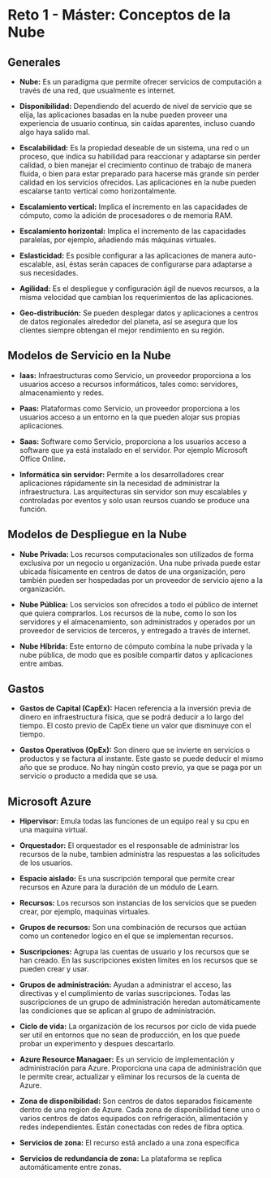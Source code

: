 # Reto 1 - Máster: Conceptos de la Nube

## Generales

  - **Nube:** Es un paradigma que permite ofrecer servicios de computación a través de una red, que usualmente es internet.

  - **Disponibilidad:** Dependiendo del acuerdo de nivel de servicio que se elija, las aplicaciones basadas en la nube pueden proveer una experiencia de usuario continua, sin caídas aparentes, incluso cuando algo haya salido mal.

  - **Escalabilidad:** Es la propiedad deseable de un sistema, una red o un proceso, que indica su habilidad para reaccionar y adaptarse sin perder calidad, o bien manejar el crecimiento continuo de trabajo de manera fluida, o bien para estar preparado para hacerse más grande sin perder calidad en los servicios ofrecidos. Las aplicaciones en la nube pueden escalarse tanto vertical como horizontalmente.

  - **Escalamiento vertical:** Implica el incremento en las capacidades de cómputo, como la adición de procesadores o de memoria RAM.

  - **Escalamiento horizontal:** Implica el incremento de las capacidades paralelas, por ejemplo, añadiendo más máquinas virtuales.

  - **Eslasticidad:** Es posible configurar a las aplicaciones de manera auto-escalable, así, éstas serán capaces de configurarse para adaptarse a sus necesidades.

  - **Agilidad:** Es el despliegue y configuración ágil de nuevos recursos, a la misma velocidad que cambian los requerimientos de las aplicaciones.

  - **Geo-distribución:** Se pueden desplegar datos y aplicaciones a centros de datos regionales alrededor del planeta, así se asegura que los clientes siempre obtengan el mejor rendimiento en su región.

## Modelos de Servicio en la Nube

  - **Iaas:** Infraestructuras como Servicio, un proveedor proporciona a los usuarios acceso a recursos informáticos, tales como: servidores, almacenamiento  y redes.

  - **Paas:** Plataformas como Servicio, un proveedor proporciona a los usuarios acceso a un entorno en la que pueden alojar sus propias aplicaciones.

  - **Saas:** Software como Servicio, proporciona a los usuarios acceso a software que ya está instalado en el servidor. Por ejemplo Microsoft Office Online.

  - **Informática sin servidor:** Permite a los desarrolladores crear aplicaciones rápidamente sin la necesidad de administrar la infraestructura. Las arquitecturas sin servidor son muy escalables y controladas por eventos y solo usan reursos cuando se produce una función.

## Modelos de Despliegue en la Nube

  - **Nube Privada:** Los recursos computacionales son utilizados de forma exclusiva por un negocio u organización. Una nube privada puede estar ubicada físicamente en centros de datos de una organización, pero también pueden ser hospedadas por un proveedor de servicio ajeno a la organización.

  - **Nube Pública:** Los servicios son ofrecidos a todo el público de internet que quiera comprarlos. Los recursos de la nube, como lo son los servidores y el almacenamiento, son administrados y operados por un proveedor de servicios de terceros, y entregado a través de internet.

  - **Nube Híbrida:** Este entorno de cómputo combina la nube privada y la nube pública, de modo que es posible compartir datos y aplicaciones entre ambas.

## Gastos

  - **Gastos de Capital (CapEx):** Hacen referencia a la inversión previa de dinero en infraestructura física, que se podrá deducir a lo largo del tiempo. El costo previo de CapEx tiene un valor que disminuye con el tiempo.

  - **Gastos Operativos (OpEx):** Son dinero que se invierte en servicios o productos y se factura al instante. Este gasto se puede deducir el mismo año que se produce. No hay ningún costo previo, ya que se paga por un servicio o producto a medida que se usa.

## Microsoft Azure

  - **Hipervisor:** Emula todas las funciones de un equipo real y su cpu en una maquina virtual.

  - **Orquestador:** El orquestador es el responsable de administrar los recursos de la nube, tambien administra las respuestas a las solicitudes de los usuarios.

  - **Espacio aislado:** Es una suscripción temporal que permite crear recursos en Azure para la duración de un módulo de Learn.

  - **Recursos:** Los recursos son instancias de los servicios que se pueden crear, por ejemplo, maquinas virtuales.

  - **Grupos de recursos:** Son una combinación de recursos que actúan como un contenedor logico en el que se implementan recursos.

  - **Suscripciones:** Agrupa las cuentas de usuario y los recursos que se han creado. En las suscripciones existen limites en los recursos que se pueden crear y usar.

  - **Grupos de administración:** Ayudan a administrar el acceso, las directivas y el cumplimiento de varias suscripciones. Todas las suscripciones de un grupo de administración heredan automáticamente las condiciones que se aplican al grupo de administración. 

  - **Ciclo de vida:**
  La organización de los recursos por ciclo de vida puede ser util en entornos que no sean de producción, en los que puede probar un experimento y despues descartarlo. 

  - **Azure Resource Managaer:** Es un servicio de implementación y administración para Azure. Proporciona una capa de administración que le permite crear, actualizar y eliminar los recursos de la cuenta de Azure. 
  
  - **Zona de disponibilidad:** Son centros de datos separados fisicamente dentro de una region de Azure. Cada zona de disponibilidad tiene uno o varios centros de datos equipados con refrigeración, alimentación y redes independientes. Están conectadas con redes de fibra optica.

  - **Servicios de zona:** El recurso está anclado a una zona específica

  - **Servicios de redundancia de zona:** La plataforma se replica automáticamente entre zonas.
  